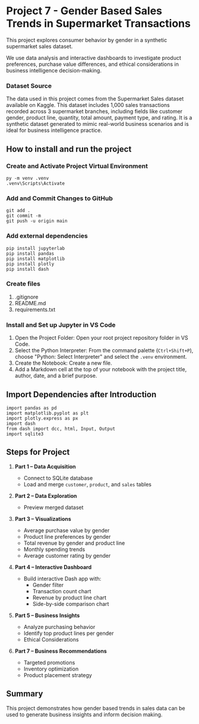 # Project 7 - Gender Based Sales Trends in Supermarket Transactions

This project explores consumer behavior by gender in a synthetic supermarket sales dataset.  

We use data analysis and interactive dashboards to investigate product preferences, purchase value differences, and ethical considerations in business intelligence decision-making.

### Dataset Source

The data used in this project comes from the Supermarket Sales dataset available on Kaggle. This dataset includes 1,000 sales transactions recorded across 3 supermarket branches, including fields like customer gender, product line, quantity, total amount, payment type, and rating. It is a synthetic dataset generated to mimic real-world business scenarios and is ideal for business intelligence practice.

## How to install and run the project

### Create and Activate Project Virtual Environment

```shell
py -m venv .venv  
.venv\Scripts\Activate
```

### Add and Commit Changes to GitHub

```shell
git add .  
git commit -m  
git push -u origin main
```

### Add external dependencies

```shell
pip install jupyterlab  
pip install pandas  
pip install matplotlib  
pip install plotly  
pip install dash
```

### Create files

1.  .gitignore  
2.  README.md  
3.  requirements.txt

### Install and Set up Jupyter in VS Code

1.  Open the Project Folder: Open your root project repository folder in VS Code.
2.  Select the Python Interpreter: From the command palette (`Ctrl+Shift+P`), choose "Python: Select Interpreter" and select the `.venv` environment.
3.  Create the Notebook: Create a new file.
4.  Add a Markdown cell at the top of your notebook with the project title, author, date, and a brief purpose.

## Import Dependencies after Introduction

```shell
import pandas as pd  
import matplotlib.pyplot as plt  
import plotly.express as px  
import dash  
from dash import dcc, html, Input, Output  
import sqlite3  
```

## Steps for Project

1. **Part 1 – Data Acquisition**
   - Connect to SQLite database
   - Load and merge `customer`, `product`, and `sales` tables

2. **Part 2 – Data Exploration**
   - Preview merged dataset

3. **Part 3 – Visualizations**
   - Average purchase value by gender
   - Product line preferences by gender
   - Total revenue by gender and product line
   - Monthly spending trends
   - Average customer rating by gender

4. **Part 4 – Interactive Dashboard**
   - Build interactive Dash app with:
     - Gender filter
     - Transaction count chart
     - Revenue by product line chart
     - Side-by-side comparison chart

5. **Part 5 – Business Insights**
   - Analyze purchasing behavior
   - Identify top product lines per gender
   - Ethical Considerations

6. **Part 7 – Business Recommendations**
   - Targeted promotions
   - Inventory optimization
   - Product placement strategy

## Summary

This project demonstrates how gender based trends in sales data can be used to generate business insights and inform decision making. 

